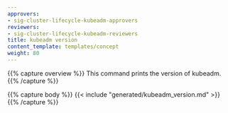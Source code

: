 ```yaml
---
approvers:
- sig-cluster-lifecycle-kubeadm-approvers
reviewers:
- sig-cluster-lifecycle-kubeadm-reviewers
title: kubeadm version
content_template: templates/concept
weight: 80
---
```

{{% capture overview %}}
This command prints the version of kubeadm.
{{% /capture %}}

{{% capture body %}}
{{< include "generated/kubeadm_version.md" >}}
{{% /capture %}}
